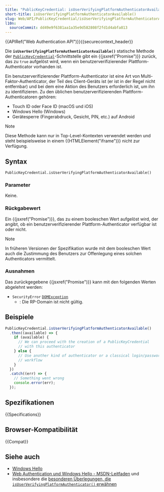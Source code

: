 ```yaml
---
title: "PublicKeyCredential: isUserVerifyingPlatformAuthenticatorAvailable() statische Methode"
short-title: isUserVerifyingPlatformAuthenticatorAvailable()
slug: Web/API/PublicKeyCredential/isUserVerifyingPlatformAuthenticatorAvailable_static
l10n:
  sourceCommit: dd49e9f6381aa1a35e9d582808f2fd1d4abfa813
---
```


{{APIRef("Web Authentication API")}}{{securecontext_header}}

Die **`isUserVerifyingPlatformAuthenticatorAvailable()`** statische Methode der [`PublicKeyCredential`](/de/docs/Web/API/PublicKeyCredential)-Schnittstelle gibt ein {{jsxref("Promise")}} zurück, das zu `true` aufgelöst wird, wenn ein benutzerverifizierender Plattform-Authenticator vorhanden ist.

Ein benutzerverifizierender Plattform-Authenticator ist eine Art von Multi-Faktor-Authenticator, der Teil des Client-Geräts ist (er ist in der Regel nicht entfernbar) und bei dem eine Aktion des Benutzers erforderlich ist, um ihn zu identifizieren. Zu den üblichen benutzerverifizierenden Plattform-Authenticatoren gehören:

- Touch ID oder Face ID (macOS und iOS)
- Windows Hello (Windows)
- Gerätesperre (Fingerabdruck, Gesicht, PIN, etc.) auf Android

> [!NOTE]
> Diese Methode kann nur in Top-Level-Kontexten verwendet werden und steht beispielsweise in einem {{HTMLElement("iframe")}} nicht zur Verfügung.

## Syntax

```js-nolint
PublicKeyCredential.isUserVerifyingPlatformAuthenticatorAvailable()
```

### Parameter

Keine.

### Rückgabewert

Ein {{jsxref("Promise")}}, das zu einem booleschen Wert aufgelöst wird, der angibt, ob ein benutzerverifizierender Plattform-Authenticator verfügbar ist oder nicht.

> [!NOTE]
> In früheren Versionen der Spezifikation wurde mit dem booleschen Wert auch die Zustimmung des Benutzers zur Offenlegung eines solchen Authenticators vermittelt.

### Ausnahmen

Das zurückgegebene {{jsxref("Promise")}} kann mit den folgenden Werten abgelehnt werden:

- `SecurityError` [`DOMException`](/de/docs/Web/API/DOMException)
  - : Die RP-Domain ist nicht gültig.

## Beispiele

```js
PublicKeyCredential.isUserVerifyingPlatformAuthenticatorAvailable()
  .then((available) => {
    if (available) {
      // We can proceed with the creation of a PublicKeyCredential
      // with this authenticator
    } else {
      // Use another kind of authenticator or a classical login/password
      // workflow
    }
  })
  .catch((err) => {
    // Something went wrong
    console.error(err);
  });
```

## Spezifikationen

{{Specifications}}

## Browser-Kompatibilität

{{Compat}}

## Siehe auch

- [Windows Hello](https://learn.microsoft.com/en-us/windows-hardware/design/device-experiences/windows-hello)
- [Web Authentication und Windows Hello - MSDN-Leitfaden](https://learn.microsoft.com/en-us/archive/microsoft-edge/legacy/developer/) und insbesondere die [besonderen Überlegungen, die `isUserVerifyingPlatformAuthenticator()` erwähnen](https://learn.microsoft.com/en-us/archive/microsoft-edge/legacy/developer/#special-considerations-for-windows-hello)

